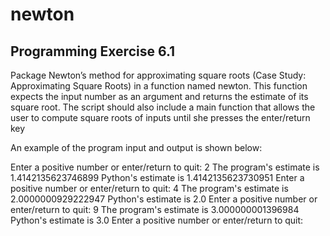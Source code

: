 # newton
## Programming Exercise 6.1
Package Newton’s method for approximating square roots (Case Study: Approximating Square Roots) in a function named newton. This function expects the input number as an argument and returns the estimate of its square root. The script should also include a main function that allows the user to compute square roots of inputs until she presses the enter/return key

An example of the program input and output is shown below:

Enter a positive number or enter/return to quit: 2
The program's estimate is 1.4142135623746899
Python's estimate is      1.4142135623730951
Enter a positive number or enter/return to quit: 4
The program's estimate is 2.0000000929222947
Python's estimate is      2.0
Enter a positive number or enter/return to quit: 9
The program's estimate is 3.000000001396984
Python's estimate is      3.0
Enter a positive number or enter/return to quit: 
